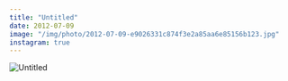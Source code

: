 ```yaml
---
title: "Untitled"
date: 2012-07-09
image: "/img/photo/2012-07-09-e9026331c874f3e2a85aa6e85156b123.jpg"
instagram: true
---
```


![Untitled](/img/photo/2012-07-09-e9026331c874f3e2a85aa6e85156b123.jpg)
